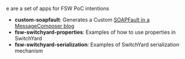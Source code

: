 e are a set of apps for FSW PoC intentions

- __custom-soapfault__: Generates a Custom [SOAPFault in a MessageComposer blog]
- __fsw-switchyard-properties__: Examples of how to use properties in SwitchYard
- __fsw-switchyard-serialization__: Examples of SwitchYard serialization mechanism


[SOAPFault in a MessageComposer blog]:http://unpoucode.blogspot.com/2014/03/customize-soap-fault-in-switchyard.html
